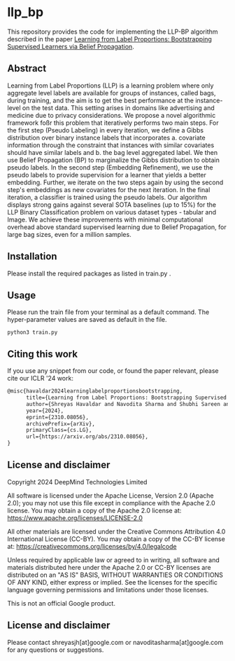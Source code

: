 # llp_bp

This repository provides the code for implementing the LLP-BP algorithm
described in the paper [Learning from Label Proportions: Bootstrapping
Supervised Learners via Belief Propagation](https://arxiv.org/abs/2310.08056).

## Abstract

Learning from Label Proportions (LLP) is a learning problem where only aggregate
level labels are available for groups of instances, called bags, during
training, and the aim is to get the best performance at the instance-level on
the test data. This setting arises in domains like advertising and medicine due
to privacy considerations. We propose a novel algorithmic framework foßr this
problem that iteratively performs two main steps. For the first step (Pseudo
Labeling) in every iteration, we define a Gibbs distribution over binary
instance labels that incorporates a. covariate information through the
constraint that instances with similar covariates should have similar labels and
b. the bag level aggregated label. We then use Belief Propagation (BP) to
marginalize the Gibbs distribution to obtain pseudo labels. In the second step
(Embedding Refinement), we use the pseudo labels to provide supervision for a
learner that yields a better embedding. Further, we iterate on the two steps
again by using the second step's embeddings as new covariates for the next
iteration. In the final iteration, a classifier is trained using the pseudo
labels. Our algorithm displays strong gains against several SOTA baselines (up
to 15%) for the LLP Binary Classification problem on various dataset types -
tabular and Image. We achieve these improvements with minimal computational
overhead above standard supervised learning due to Belief Propagation, for large
bag sizes, even for a million samples.

## Installation

Please install the required packages as listed in train.py .

## Usage

Please run the train file from your terminal as a default command. The
hyper-parameter values are saved as default in the file.

`python3 train.py`

## Citing this work

If you use any snippet from our code, or found the paper relevant, please cite
our ICLR '24 work:

```latex
@misc{havaldar2024learninglabelproportionsbootstrapping,
      title={Learning from Label Proportions: Bootstrapping Supervised Learners via Belief Propagation},
      author={Shreyas Havaldar and Navodita Sharma and Shubhi Sareen and Karthikeyan Shanmugam and Aravindan Raghuveer},
      year={2024},
      eprint={2310.08056},
      archivePrefix={arXiv},
      primaryClass={cs.LG},
      url={https://arxiv.org/abs/2310.08056},
}
```

## License and disclaimer

Copyright 2024 DeepMind Technologies Limited

All software is licensed under the Apache License, Version 2.0 (Apache 2.0); you
may not use this file except in compliance with the Apache 2.0 license. You may
obtain a copy of the Apache 2.0 license at:
https://www.apache.org/licenses/LICENSE-2.0

All other materials are licensed under the Creative Commons Attribution 4.0
International License (CC-BY). You may obtain a copy of the CC-BY license at:
https://creativecommons.org/licenses/by/4.0/legalcode

Unless required by applicable law or agreed to in writing, all software and
materials distributed here under the Apache 2.0 or CC-BY licenses are
distributed on an "AS IS" BASIS, WITHOUT WARRANTIES OR CONDITIONS OF ANY KIND,
either express or implied. See the licenses for the specific language governing
permissions and limitations under those licenses.

This is not an official Google product.

## License and disclaimer

Please contact shreyasjh[at]google.com or navoditasharma[at]google.com for any
questions or suggestions.
